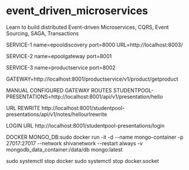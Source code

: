 # event_driven_microservices

Learn to build distributed Event-driven Microservices, CQRS, Event Sourcing, SAGA, Transactions

SERVICE-1
name=epooldiscovery
port=8000
URL=http://localhost:8003/

SERVICE-2
name=epoolgateway
port=8001

SERVICE-3
name=productservice
port=8002

GATEWAY=http://localhost:8001/productservice/v1/product/getproduct

MANUAL CONFIGURED GATEWAY ROUTES
STUDENTPOOL-PRESENTATIONS=http://localhost:8001/api/v1/presentation/hello

URL REWRITE
http://localhost:8001/studentpool-presentations/api/v1/notes/hellourlrewrite

LOGIN URL
http://localhost:8001/studentpool-presentations/login

DOCKER
MONGO_DB:sudo docker run -it -d --name mongo-container -p 27017:27017 --network shivanetwork --restart always -v mongodb_data_container:/data/db mongo:latest

sudo systemctl stop docker
sudo systemctl stop docker.socket
